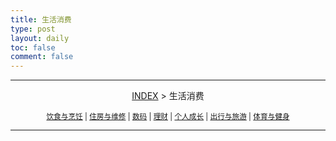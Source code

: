 ```yaml
---
title: 生活消费
type: post
layout: daily
toc: false
comment: false
---
```


---
<span><center>[INDEX](/gknows/index) > 生活消费</center></span>

<small><center>[饮食与烹饪](/gknows/饮食与烹饪) | [住房与维修](/gknows/住房与维修) | [数码](/gknows/数码) | [理财](/gknows/理财) | [个人成长](/gknows/个人成长) | [出行与旅游](/gknows/出行与旅游) | [体育与健身](/gknows/体育与健身)</center></small>

---
